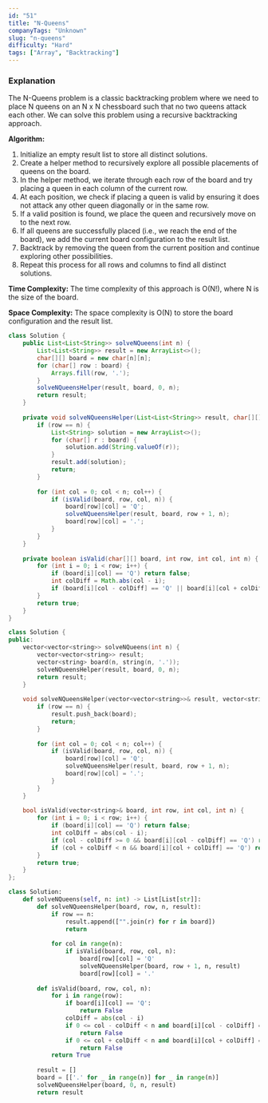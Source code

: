 ```yaml
---
id: "51"
title: "N-Queens"
companyTags: "Unknown"
slug: "n-queens"
difficulty: "Hard"
tags: ["Array", "Backtracking"]
---
```


### Explanation

The N-Queens problem is a classic backtracking problem where we need to place N queens on an N x N chessboard such that no two queens attack each other. We can solve this problem using a recursive backtracking approach.

**Algorithm:**
1. Initialize an empty result list to store all distinct solutions.
2. Create a helper method to recursively explore all possible placements of queens on the board.
3. In the helper method, we iterate through each row of the board and try placing a queen in each column of the current row.
4. At each position, we check if placing a queen is valid by ensuring it does not attack any other queen diagonally or in the same row.
5. If a valid position is found, we place the queen and recursively move on to the next row.
6. If all queens are successfully placed (i.e., we reach the end of the board), we add the current board configuration to the result list.
7. Backtrack by removing the queen from the current position and continue exploring other possibilities.
8. Repeat this process for all rows and columns to find all distinct solutions.

**Time Complexity:** The time complexity of this approach is O(N!), where N is the size of the board.

**Space Complexity:** The space complexity is O(N) to store the board configuration and the result list.
```java
class Solution {
    public List<List<String>> solveNQueens(int n) {
        List<List<String>> result = new ArrayList<>();
        char[][] board = new char[n][n];
        for (char[] row : board) {
            Arrays.fill(row, '.');
        }
        solveNQueensHelper(result, board, 0, n);
        return result;
    }
    
    private void solveNQueensHelper(List<List<String>> result, char[][] board, int row, int n) {
        if (row == n) {
            List<String> solution = new ArrayList<>();
            for (char[] r : board) {
                solution.add(String.valueOf(r));
            }
            result.add(solution);
            return;
        }
        
        for (int col = 0; col < n; col++) {
            if (isValid(board, row, col, n)) {
                board[row][col] = 'Q';
                solveNQueensHelper(result, board, row + 1, n);
                board[row][col] = '.';
            }
        }
    }
    
    private boolean isValid(char[][] board, int row, int col, int n) {
        for (int i = 0; i < row; i++) {
            if (board[i][col] == 'Q') return false;
            int colDiff = Math.abs(col - i);
            if (board[i][col - colDiff] == 'Q' || board[i][col + colDiff] == 'Q') return false;
        }
        return true;
    }
}
```

```cpp
class Solution {
public:
    vector<vector<string>> solveNQueens(int n) {
        vector<vector<string>> result;
        vector<string> board(n, string(n, '.'));
        solveNQueensHelper(result, board, 0, n);
        return result;
    }
    
    void solveNQueensHelper(vector<vector<string>>& result, vector<string>& board, int row, int n) {
        if (row == n) {
            result.push_back(board);
            return;
        }
        
        for (int col = 0; col < n; col++) {
            if (isValid(board, row, col, n)) {
                board[row][col] = 'Q';
                solveNQueensHelper(result, board, row + 1, n);
                board[row][col] = '.';
            }
        }
    }
    
    bool isValid(vector<string>& board, int row, int col, int n) {
        for (int i = 0; i < row; i++) {
            if (board[i][col] == 'Q') return false;
            int colDiff = abs(col - i);
            if (col - colDiff >= 0 && board[i][col - colDiff] == 'Q') return false;
            if (col + colDiff < n && board[i][col + colDiff] == 'Q') return false;
        }
        return true;
    }
};
```

```python
class Solution:
    def solveNQueens(self, n: int) -> List[List[str]]:
        def solveNQueensHelper(board, row, n, result):
            if row == n:
                result.append(["".join(r) for r in board])
                return
            
            for col in range(n):
                if isValid(board, row, col, n):
                    board[row][col] = 'Q'
                    solveNQueensHelper(board, row + 1, n, result)
                    board[row][col] = '.'
        
        def isValid(board, row, col, n):
            for i in range(row):
                if board[i][col] == 'Q':
                    return False
                colDiff = abs(col - i)
                if 0 <= col - colDiff < n and board[i][col - colDiff] == 'Q':
                    return False
                if 0 <= col + colDiff < n and board[i][col + colDiff] == 'Q':
                    return False
            return True
        
        result = []
        board = [['.' for _ in range(n)] for _ in range(n)]
        solveNQueensHelper(board, 0, n, result)
        return result
```